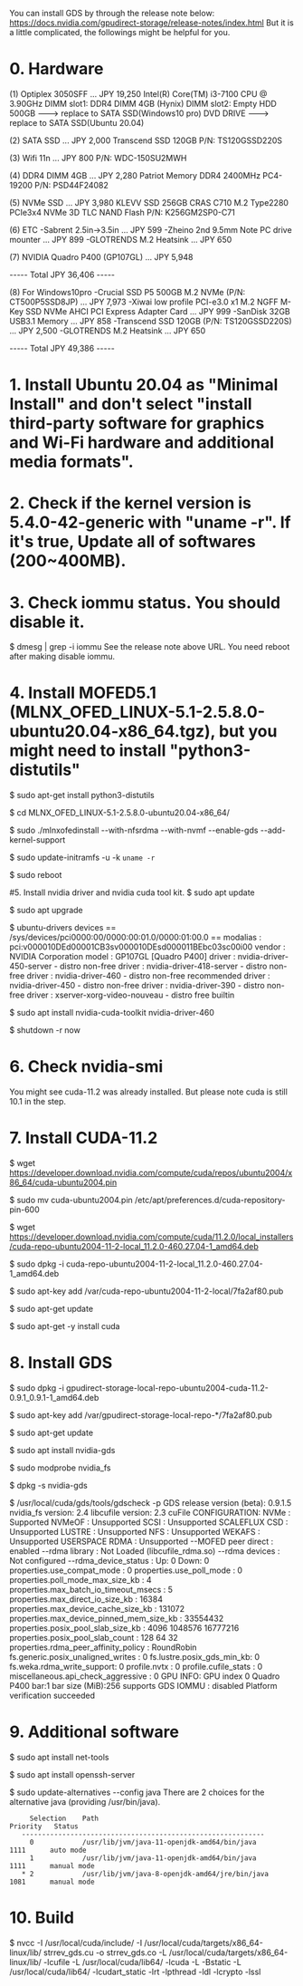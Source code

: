 You can install GDS by through the release note below:
https://docs.nvidia.com/gpudirect-storage/release-notes/index.html
But it is a little complicated, the followings might be helpful for you.

# 0. Hardware
   (1) Optiplex 3050SFF  ... JPY 19,250
       Intel(R) Core(TM) i3-7100 CPU @ 3.90GHz
       DIMM slot1: DDR4 DIMM 4GB (Hynix)
       DIMM slot2: Empty
       HDD 500GB  ---> replace to SATA SSD(Windows10 pro)
       DVD DRIVE  ---> replace to SATA SSD(Ubuntu 20.04)
       
   (2) SATA SSD  ... JPY 2,000
       Transcend SSD 120GB
       P/N: TS120GSSD220S
       
   (3) Wifi 11n ... JPY 800
       P/N: WDC-150SU2MWH
       
   (4) DDR4 DIMM 4GB ... JPY 2,280
       Patriot Memory DDR4 2400MHz PC4-19200
       P/N: PSD44F24082
       
   (5) NVMe SSD ... JPY 3,980
       KLEVV SSD 256GB CRAS C710 M.2 Type2280 PCIe3x4 NVMe 3D TLC NAND Flash
       P/N: K256GM2SP0-C71
       
   (6) ETC
       -Sabrent 2.5in->3.5in ... JPY 599
       -Zheino 2nd 9.5mm Note PC drive mounter ... JPY 899
       -GLOTRENDS M.2 Heatsink ... JPY 650
       
   (7) NVIDIA Quadro P400 (GP107GL) ... JPY 5,948
   
   ----- Total JPY 36,406 -----
   
   (8) For Windows10pro
       -Crucial SSD P5 500GB M.2 NVMe (P/N: CT500P5SSD8JP) ... JPY 7,973
       -Xiwai low profile PCI-e3.0 x1 M.2 NGFF M-Key SSD NVMe AHCI PCI Express Adapter Card ... JPY 999
       -SanDisk 32GB USB3.1 Memory ... JPY 858
       -Transcend SSD 120GB (P/N: TS120GSSD220S) ... JPY 2,500
       -GLOTRENDS M.2 Heatsink ... JPY 650
       
   ----- Total JPY 49,386 -----

# 1. Install Ubuntu 20.04 as "Minimal Install" and don't select "install third-party software for graphics and Wi-Fi hardware and additional media formats".

# 2. Check if the kernel version is 5.4.0-42-generic with "uname -r". If it's true, Update all of softwares (200~400MB). 

# 3. Check iommu status. You should disable it.
   $ dmesg | grep -i iommu
   See the release note above URL. You need reboot after making disable iommu.
   
# 4. Install MOFED5.1 (MLNX_OFED_LINUX-5.1-2.5.8.0-ubuntu20.04-x86_64.tgz), but you might need to install "python3-distutils"
   $ sudo apt-get install python3-distutils
   
   $ cd MLNX_OFED_LINUX-5.1-2.5.8.0-ubuntu20.04-x86_64/
   
   $ sudo ./mlnxofedinstall --with-nfsrdma --with-nvmf --enable-gds --add-kernel-support
   
   $ sudo update-initramfs -u -k `uname -r`
   
   $ sudo reboot

#5. Install nvidia driver and nvidia cuda tool kit.
   $ sudo apt update
   
   $ sudo apt upgrade
   
   $ ubuntu-drivers devices
     == /sys/devices/pci0000:00/0000:00:01.0/0000:01:00.0 ==
     modalias : pci:v000010DEd00001CB3sv000010DEsd000011BEbc03sc00i00
     vendor   : NVIDIA Corporation
     model    : GP107GL [Quadro P400]
     driver   : nvidia-driver-450-server - distro non-free
     driver   : nvidia-driver-418-server - distro non-free
     driver   : nvidia-driver-460 - distro non-free recommended
     driver   : nvidia-driver-450 - distro non-free
     driver   : nvidia-driver-390 - distro non-free
     driver   : xserver-xorg-video-nouveau - distro free builtin
     
   $ sudo apt install nvidia-cuda-toolkit nvidia-driver-460
   
   $ shutdown -r now

# 6. Check nvidia-smi
   You might see cuda-11.2 was already installed. But please note cuda is still 10.1 in the step.

# 7. Install CUDA-11.2
   $ wget https://developer.download.nvidia.com/compute/cuda/repos/ubuntu2004/x86_64/cuda-ubuntu2004.pin
   
   $ sudo mv cuda-ubuntu2004.pin /etc/apt/preferences.d/cuda-repository-pin-600
   
   $ wget https://developer.download.nvidia.com/compute/cuda/11.2.0/local_installers/cuda-repo-ubuntu2004-11-2-local_11.2.0-460.27.04-1_amd64.deb
   
   $ sudo dpkg -i cuda-repo-ubuntu2004-11-2-local_11.2.0-460.27.04-1_amd64.deb
   
   $ sudo apt-key add /var/cuda-repo-ubuntu2004-11-2-local/7fa2af80.pub
   
   $ sudo apt-get update
   
   $ sudo apt-get -y install cuda

# 8. Install GDS
   $ sudo dpkg -i gpudirect-storage-local-repo-ubuntu2004-cuda-11.2-0.9.1_0.9.1-1_amd64.deb 
   
   $ sudo apt-key add /var/gpudirect-storage-local-repo-*/7fa2af80.pub
   
   $ sudo apt-get update
   
   $ sudo apt install nvidia-gds
   
   $ sudo modprobe nvidia_fs
   
   $ dpkg -s nvidia-gds
   
   $ /usr/local/cuda/gds/tools/gdscheck -p
    GDS release version (beta): 0.9.1.5
    nvidia_fs version:  2.4 libcufile version: 2.3
    cuFile CONFIGURATION:
    NVMe           : Supported
    NVMeOF         : Unsupported
    SCSI           : Unsupported
    SCALEFLUX CSD  : Unsupported
    LUSTRE         : Unsupported
    NFS            : Unsupported
    WEKAFS         : Unsupported
    USERSPACE RDMA : Unsupported
    --MOFED peer direct  : enabled
    --rdma library       : Not Loaded (libcufile_rdma.so)
    --rdma devices       : Not configured
    --rdma_device_status : Up: 0 Down: 0
    properties.use_compat_mode : 0
    properties.use_poll_mode : 0
    properties.poll_mode_max_size_kb : 4
    properties.max_batch_io_timeout_msecs : 5
    properties.max_direct_io_size_kb : 16384
    properties.max_device_cache_size_kb : 131072
    properties.max_device_pinned_mem_size_kb : 33554432
    properties.posix_pool_slab_size_kb : 4096 1048576 16777216 
    properties.posix_pool_slab_count : 128 64 32 
    properties.rdma_peer_affinity_policy : RoundRobin
    fs.generic.posix_unaligned_writes : 0
    fs.lustre.posix_gds_min_kb: 0
    fs.weka.rdma_write_support: 0
    profile.nvtx : 0
    profile.cufile_stats : 0
    miscellaneous.api_check_aggressive : 0
    GPU INFO:
    GPU index 0 Quadro P400 bar:1 bar size (MiB):256 supports GDS
    IOMMU : disabled
    Platform verification succeeded
    
# 9. Additional software
   $ sudo apt install net-tools 

   $ sudo apt install openssh-server
   
   $ sudo update-alternatives --config java
    There are 2 choices for the alternative java (providing /usr/bin/java).
```
     Selection    Path                                            Priority   Status
   ------------------------------------------------------------
     0            /usr/lib/jvm/java-11-openjdk-amd64/bin/java      1111      auto mode
     1            /usr/lib/jvm/java-11-openjdk-amd64/bin/java      1111      manual mode
   * 2            /usr/lib/jvm/java-8-openjdk-amd64/jre/bin/java   1081      manual mode
```

# 10. Build
   $ nvcc -I /usr/local/cuda/include/  -I /usr/local/cuda/targets/x86_64-linux/lib/ strrev_gds.cu -o strrev_gds.co -L /usr/local/cuda/targets/x86_64-linux/lib/ -lcufile -L /usr/local/cuda/lib64/ -lcuda -L   -Bstatic -L /usr/local/cuda/lib64/ -lcudart_static -lrt -lpthread -ldl -lcrypto -lssl
   
